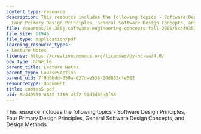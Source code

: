 ```yaml
---
content_type: resource
description: This resource includes the following topics - Software Design Principles,
  Four Primary Design Principles, General Software Design Concepts, and Design Methods.
file: /courses/16-355j-software-engineering-concepts-fall-2005/5c4493536832111845f291d3d62a6f38_cnotes5.pdf
file_size: 61946
file_type: application/pdf
learning_resource_types:
- Lecture Notes
license: https://creativecommons.org/licenses/by-nc-sa/4.0/
ocw_type: OCWFile
parent_title: Lecture Notes
parent_type: CourseSection
parent_uid: 7f9d0bdd-059a-627d-e538-20d802cfe562
resourcetype: Document
title: cnotes5.pdf
uid: 5c449353-6832-1118-45f2-91d3d62a6f38
---
```

This resource includes the following topics - Software Design Principles, Four Primary Design Principles, General Software Design Concepts, and Design Methods.